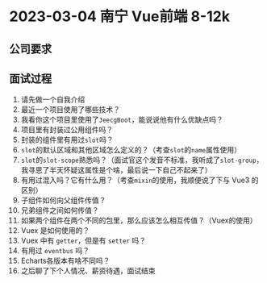 # 2023-03-04 南宁 Vue前端 8-12k

## 公司要求

<vImageViewer alt="查看招聘要求" src="https://namichong.obs.cn-south-1.myhuaweicloud.com/Blog/images/2023-03-06-nanning-vue.jpg"/>

## 面试过程

1. 请先做一个自我介绍
2. 最近一个项目使用了哪些技术？
3. 我看你这个项目里使用了`JeecgBoot`，能说说他有什么优缺点吗？
4. 项目里有封装过公用组件吗？
5. 封装的组件里有用过`slot`吗？
6. `slot`的默认区域和其他区域怎么定义的？（考查`slot`的`name`属性使用）
7. `slot`的`slot-scope`熟悉吗？（面试官这个发音不标准，我听成了`slot-group`，我寻思了半天怀疑这属性是个啥，最后说一下自己不起来了）
8. 有用过混入吗？它有什么用？（考查`mixin`的使用，我顺便说了下与 Vue3 的区别）
9. 子组件如何向父组件传值？
10. 兄弟组件之间如何传值？
11. 如果两个组件在两个不同的包里，那么应该怎么相互传值？（Vuex的使用）
12. Vuex 是如何使用的？
13. Vuex 中有 `getter`，但是有 `setter` 吗？
14. 有用过 `eventbus` 吗？
15. Echarts各版本有啥不同吗？
16. 之后聊了下个人情况、薪资待遇，面试结束
